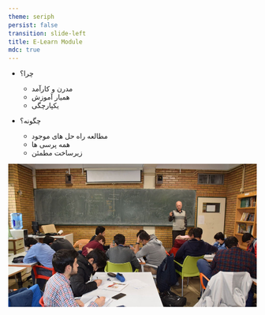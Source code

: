 ```yaml
---
theme: seriph
persist: false
transition: slide-left
title: E-Learn Module
mdc: true
---
```

<Titler title="جدول محتوا" :page-number="0" class="mb-8"/>


<div class="grid grid-cols-12">
<ul class="col-span-6">
<li v-click>

<p>چرا؟</p>

<ul class="mr-6">
<li>مدرن و کارآمد</li>
<li>همیار آموزش</li>
<li>یکپارچگی</li>
</ul>

</li>
<li v-click>
<p>چگونه؟</p>

<ul class="mr-6">
<li>مطالعه راه حل های موجود</li>
<li>همه پرسی ها</li>
<li>زیرساخت مطمئن</li>

</ul>
</li>
</ul>
<img src="/resources/school.jpg" class="col-span-6 w-full h-full rounded-[12px]" v-click/>
</div>
